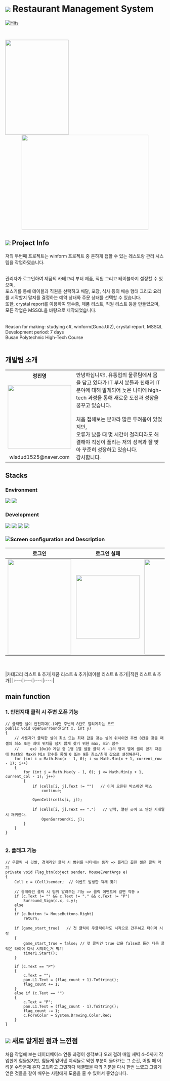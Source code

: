 # <img src="https://img.shields.io/badge/-FFFFFF?style=flat-square&logo=duckdb&logoColor=red"/> Restaurant Management System
   [![Hits](https://hits.seeyoufarm.com/api/count/incr/badge.svg?url=https%3A%2F%2Fgithub.com%2FTakeNewcare&count_bg=%23939DAE&title_bg=%2361ACCD&icon=&icon_color=%23E7E7E7&title=hits&edge_flat=false)](https://hits.seeyoufarm.com)
   
<br>

<p align="center">
  <img src ="../main/image/login.png"  width="200" height="300" align='left'>
  <img src ="../main/image/POS.png"  width="400" height="300">
</p>


## <img src="https://img.shields.io/badge/-FFFFFF?style=flat-square&logo=googledocs&logoColor=black"/> Project Info
저의 두번째 프로젝트는 winform 프로젝트 중 흔하게 접할 수 있는 레스토랑 관리 시스템을 작업하였습니다.<br><br>

관리자가 로그인하여 제품의 카테고리 부터 제품, 직원 그리고 테이블까지 설정할 수 있으며,<br>
포스기를 통해 테이블과 직원을 선택하고 배달, 포장, 식사 등의 배송 형태 그리고 요리를 시작할지 말지를 결정하는 예약 상태와 주문 상태를 선택할 수 있습니다.<br>
또한, crystal report를 이용하여 영수증, 제품 리스트, 직원 리스트 등을 만들었으며,<br>
모든 작업은 MSSQL을 바탕으로 제작되었습니다.<br>
<br><br>
Reason for making: studying c#, winform(Guna.UI2), crystal report, MSSQL <br>
Development period: 7 days <br>
Busan Polytechnic High-Tech Course
<br>
<br>

## 개발팀 소개
<table>
  <tr>
    <th>정진영</th>
    <td  rowspan="3">
    안녕하십니까!, 유통업의 물류팀에서 몸을 담고 있다가 IT 부서 분들과 친해져 IT분야에 대해 알게되어 늦은 나이에
    high-tech 과정을 통해 새로운 도전과 성장을 꿈꾸고 있습니다.
   <br>
   <br>
    처음 접해보는 분야라 많은 두려움이 있었지만,<br> 오류가 났을 때 몇 시간이 걸리더라도 해결해야 직성이 풀리는 저의 성격과 잘 맞아 
    꾸준히 성장하고 있습니다. <br>감사합니다.
    </td>
  </tr>
  <tr>
    <td> <img src ="../main/image/me.JPG"  width="200" height="200"></td>
  </tr>
  <tr>
    <td align='center'>wlsdud1525@naver.com</td>
  </tr>
</table>
 
## Stacks
### Environment
<img src="https://img.shields.io/badge/visualstudio-5C2D91?style=flat-square&logo=visualstudio&logoColor=white"/> <img src="https://img.shields.io/badge/github-181717?style=flat-square&logo=github&logoColor=white"/>

### Development
<img src="https://img.shields.io/badge/.NET-512BD4?style=flat-square&logo=.NET&logoColor=white"/> <img src="https://img.shields.io/badge/csharp-512BD4?style=flat-square&logo=csharp&logoColor=white"/> <img src="https://img.shields.io/badge/csharp-512BD4?style=flat-square&logo=csharp&logoColor=white"/> <img src="https://img.shields.io/badge/csharp-512BD4?style=flat-square&logo=csharp&logoColor=white"/> 

### <img src="https://img.shields.io/badge/-FFFFFF?style=flat-square&logo=airplayvideo&logoColor=black"/>Screen configuration and Description
|로그인|로그인 실패|메인화면|
|:---:|:---:|:---:|
|<img src ="../main/image/login.png"  width="200" height="300">|<img src ="../main/image/LoginFail2.png"  width="200" height="200">|<img src ="../main/image/main.png"  width="400" height="300">|
<br>

|카테고리 리스트 & 추가|제품 리스트 & 추가|테이블 리스트 & 추가||직원 리스트 & 추가|
|:---:|:---:|:---:|:---:|



## 

## main function
### 1. 안전지대 클릭 시 주변 오픈 기능
```
// 클릭한 셀이 안전지대(.)이면 주변의 8칸도 열리게하는 코드
public void OpenSurround(int x, int y)
{
    // 사용자가 클릭한 셀이 최소 또는 최대 값을 갖는 셀의 위치이면 주변 8칸을 찾을 때 셀의 최소 또는 최대 위치를 넘지 않게 찾기 위한 max, min 함수
    //     ex) 10x10 게임 중 1행 1열 셀을 클릭 시 -1의 행과 열에 셀이 없기 때문에 Math의 Max와 Min 함수를 통해 0 또는 9를 최소/최대 값으로 설정해준다.
    for (int i = Math.Max(x - 1, 0); i <= Math.Min(x + 1, current_row - 1); i++)
    {
        for (int j = Math.Max(y - 1, 0); j <= Math.Min(y + 1, current_col - 1); j++)
        {
            if (cells[i, j].Text != "")   // 이미 오픈된 박스하면 패스
                continue;

            OpenCell(cells[i, j]);

            if (cells[i, j].Text == ".")   // 만약, 열린 곳이 또 안전 지대일 시 재귀한다.
                OpenSurround(i, j);
        }
    }
}


```

### 2. 플래그 기능
```
// 우클릭 시 깃발, 경계라인 클릭 시 범위를 나타내는 동작 => 플래그 꼽힌 셀은 클릭 막기
private void Flag_btn(object sender, MouseEventArgs e)
{
    Cell c = (Cell)sender;  // 이벤트 발생한 객체 찾기

    // 경계라인 클릭 시 범위 알려주는 기능 => 클릭 이벤트에 걸면 작동 x
    if (c.Text != "" && c.Text != "." && c.Text != "P")
        Surround_Sign(c.x, c.y);
    else
    {
    if (e.Button != MouseButtons.Right)
        return;

    if (game_start_true)   // 첫 클릭이 우클릭이라도 시작으로 간주하고 타이머 시작
    {
        game_start_true = false; // 첫 클릭인 true 값을 false로 돌려 다음 클릭은 타이머 다시 시작하는거 막기
        timer1.Start();
    }

    if (c.Text == "P")
    {
        c.Text = "";
        pan.L1.Text = (flag_count + 1).ToString();
        flag_count += 1;
    }
    else if (c.Text == "")
    {
        c.Text = "P";
        pan.L1.Text = (flag_count - 1).ToString();
        flag_count -= 1;
        c.ForeColor = System.Drawing.Color.Red;
    }
}
```

## <img src="https://img.shields.io/badge/-FFFFFF?style=flat-square&logo=googledocs&logoColor=black"/> 새로 알게된 점과 느낀점
처음 작업해 보는 데이터베이스 연동 과정이 생각보다 오래 걸려 매일 새벽 4~5까지 작업한게 힘들었지만,
힘들게 얻어낸 지식들로 막힌 부분이 돌아가는 그 순간, 어릴 때 어려운 수학문제 혼자 고민하고 고민하다 해결했을 때의 기분을 다시 한번 느꼈고
그렇게 얻은 것들을 같이 배우는 사람에게 도움을 줄 수 있어서 좋았습니다.

<br>

